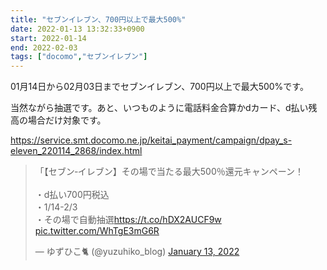 ```yaml
---
title: "セブンイレブン、700円以上で最大500%"
date: 2022-01-13 13:32:33+0900
start: 2022-01-14
end: 2022-02-03
tags: ["docomo","セブンイレブン"]
---
```


01月14日から02月03日までセブンイレブン、700円以上で最大500%です。

当然ながら抽選です。あと、いつものように電話料金合算かdカード、d払い残高の場合だけ対象です。

https://service.smt.docomo.ne.jp/keitai_payment/campaign/dpay_s-eleven_220114_2868/index.html

<blockquote class="twitter-tweet"><p lang="ja" dir="ltr">「【セブン‐イレブン】その場で当たる最大500％還元キャンペーン！<br><br>・d払い700円税込<br>・1/14-2/3<br>・その場で自動抽選<a href="https://t.co/hDX2AUCF9w">https://t.co/hDX2AUCF9w</a> <a href="https://t.co/WhTgE3mG6R">pic.twitter.com/WhTgE3mG6R</a></p>&mdash; ゆずひこ🐈 (@yuzuhiko_blog) <a href="https://twitter.com/yuzuhiko_blog/status/1481508031070601218?ref_src=twsrc%5Etfw">January 13, 2022</a></blockquote> <script async src="https://platform.twitter.com/widgets.js" charset="utf-8"></script>

